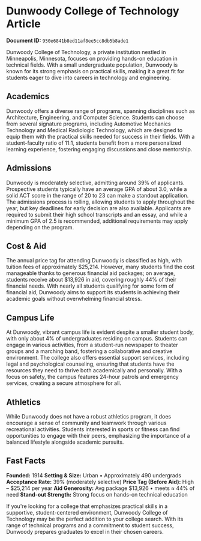 # Dunwoody College of Technology Article

**Document ID:** `950e6841b8ed11af8ee5cc8db5b8ade1`

Dunwoody College of Technology, a private institution nestled in Minneapolis, Minnesota, focuses on providing hands-on education in technical fields. With a small undergraduate population, Dunwoody is known for its strong emphasis on practical skills, making it a great fit for students eager to dive into careers in technology and engineering.

## Academics
Dunwoody offers a diverse range of programs, spanning disciplines such as Architecture, Engineering, and Computer Science. Students can choose from several signature programs, including Automotive Mechanics Technology and Medical Radiologic Technology, which are designed to equip them with the practical skills needed for success in their fields. With a student-faculty ratio of 11:1, students benefit from a more personalized learning experience, fostering engaging discussions and close mentorship.

## Admissions
Dunwoody is moderately selective, admitting around 39% of applicants. Prospective students typically have an average GPA of about 3.0, while a solid ACT score in the range of 20 to 23 can make a standout application. The admissions process is rolling, allowing students to apply throughout the year, but key deadlines for early decision are also available. Applicants are required to submit their high school transcripts and an essay, and while a minimum GPA of 2.5 is recommended, additional requirements may apply depending on the program.

## Cost & Aid
The annual price tag for attending Dunwoody is classified as high, with tuition fees of approximately $25,214. However, many students find the cost manageable thanks to generous financial aid packages; on average, students receive about $13,926 in aid, covering roughly 44% of their financial needs. With nearly all students qualifying for some form of financial aid, Dunwoody aims to support its students in achieving their academic goals without overwhelming financial stress.

## Campus Life
At Dunwoody, vibrant campus life is evident despite a smaller student body, with only about 4% of undergraduates residing on campus. Students can engage in various activities, from a student-run newspaper to theater groups and a marching band, fostering a collaborative and creative environment. The college also offers essential support services, including legal and psychological counseling, ensuring that students have the resources they need to thrive both academically and personally. With a focus on safety, the campus features 24-hour patrols and emergency services, creating a secure atmosphere for all.

## Athletics
While Dunwoody does not have a robust athletics program, it does encourage a sense of community and teamwork through various recreational activities. Students interested in sports or fitness can find opportunities to engage with their peers, emphasizing the importance of a balanced lifestyle alongside academic pursuits.

## Fast Facts
**Founded:** 1914
**Setting & Size:** Urban • Approximately 490 undergrads
**Acceptance Rate:** 39% (moderately selective)
**Price Tag (Before Aid):** High – $25,214 per year
**Aid Generosity:** Avg package $13,926 • meets ≈ 44% of need
**Stand-out Strength:** Strong focus on hands-on technical education

If you're looking for a college that emphasizes practical skills in a supportive, student-centered environment, Dunwoody College of Technology may be the perfect addition to your college search. With its range of technical programs and a commitment to student success, Dunwoody prepares graduates to excel in their chosen careers.
